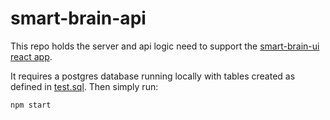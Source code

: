 # smart-brain-api

This repo holds the server and api logic need to support the [smart-brain-ui react app](https://github.com/andrewrreed/smart-brain-ui).

It requires a postgres database running locally with tables created as defined in [test.sql](test.sql). Then simply run:

```
npm start
```
